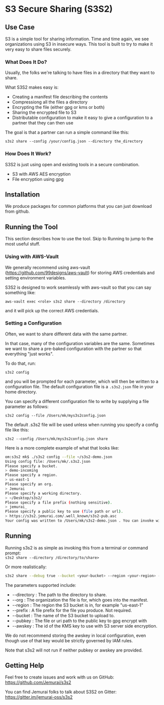 # S3 Secure Sharing (S3S2)

## Use Case

S3 is a simple tool for sharing information.  Time and time again, we see organizations using S3 in 
insecure ways.  This tool is built to try to make it very easy to share files securely.

### What Does It Do?

Usually, the folks we're talking to have files in a directory that they want to share.

What S3S2 makes easy is:
- Creating a manifest file describing the contents
- Compressiong all the files a directory
- Encrypting the file (either gpg or kms or both)
- Sharing the encrypted file to S3
- Distributable configuration to make it easy to give a configuration to a partner that they can then use

The goal is that a partner can run a simple command like this:

`s3s2 share --config /your/config.json --directory the_directory` 

### How Does It Work?

S3S2 is just using open and existing tools in a secure combination.
- S3 with AWS AES encryption
- File encryption using gpg

## Installation

We produce packages for common platforms that you can just download from github.

## Running the Tool

This section describes how to use the tool.  Skip to Running to jump to the most useful stuff.

### Using with AWS-Vault

We generally recommend using aws-vault (https://github.com/99designs/aws-vault) for storing AWS credentials and setting 
environment variables.

S3S2 is designed to work seamlessly with aws-vault so that you can say something like: 

`aws-vault exec <role> s3s2 share --directory /directory`

and it will pick up the correct AWS credentials.

### Setting a Configuration

Often, we want to share different data with the same partner.

In that case, many of the configuration variables are the same.  Sometimes we want to share a pre-baked configuration 
with the partner so that everything "just works".

To do that, run: 

`s3s2 config`

and you will be prompted for each parameter, which will then be written to a configuration file.  The default configuration file is a `.s3s2.json` file in your home directory.

You can specify a different configuration file to write by supplying a file parameter as follows:

`s3s2 config --file /Users/mk/mys3s2config.json`

The default .s3s2 file will be used unless when running you 
specify a config file like this:

`s3s2 --config /Users/mk/mys3s2config.json share`

Here is a more complete example of what that looks like: 

```bash
om:s3s2 mk$ ./s3s2 config --file ~/s3s2-demo.json
Using config file: /Users/mk/.s3s2.json
Please specify a bucket.
> demo-incoming
Please specify a region.
> us-east-1
Please specify an org.
> Jemurai
Please specify a working directory.
> ~/Desktop/s3s2/
Please specify a file prefix (nothing sensitive).
> jemurai_
Please specify a public key to use (file path or url).
> https://s3s2.jemurai.com/.well_known/s3s2-pub.asc
Your config was written to /Users/mk/s3s2-demo.json . You can invoke with s3s2 --config /Users/mk/s3s2-demo.json
```

## Running

Running s3s2 is as simple as invoking this from a terminal or command prompt:  
`s3s2 share --directory /directory/to/share>`

Or more realistically:

```bash
s3s2 share --debug true --bucket <your-bucket> --region <your-region> --directory test/s3s2/s3s2-up/ --org YourOrg --prefix <optional-prefix> --reciever-public-key test/s3s2/s3s2-keys/test.pubkey
```

The parameters supported include: 

- --directory : The path to the directory to share.
- --org : The organization the file is for, which goes into the manifest.
- --region : The region the S3 bucket is in, for example "us-east-1"
- --prefix : A file prefix for the file you produce.  Not required.
- --bucket : The name of the S3 bucket to upload to.
- --pubkey : The file or uri path to the public key to gpg encrypt with
- --awskey : The id of the KMS key to use with S3 server side encryption.

We do not recommend storing the awskey in local configuration, even though use of that key would be strictly governed by IAM rules.

Note that s3s2 will not run if neither pubkey or awskey are provided.

## Getting Help

Feel free to create issues and work with us on GitHub: 
https://github.com/Jemurai/s3s2

You can find Jemurai folks to talk about S3S2 on Gitter:
https://gitter.im/jemurai-oss/s3s2